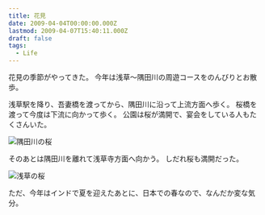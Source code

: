```yaml
---
title: 花見
date: 2009-04-04T00:00:00.000Z
lastmod: 2009-04-07T15:40:11.000Z
draft: false
tags:
  - Life
---
```


花見の季節がやってきた。 今年は浅草〜隅田川の周遊コースをのんびりとお散歩。

浅草駅を降り、吾妻橋を渡ってから、隅田川に沿って上流方面へ歩く。 桜橋を渡って今度は下流に向かって歩く。 公園は桜が満開で、宴会をしている人もたくさんいた。

![隅田川の桜](@/assets/flickr/3420772129.jpg "隅田川の桜")

そのあとは隅田川を離れて浅草寺方面へ向かう。 しだれ桜も満開だった。

![浅草の桜](@/assets/flickr/3421583090.jpg "浅草の桜")

ただ、今年はインドで夏を迎えたあとに、日本での春なので、なんだか変な気分。
